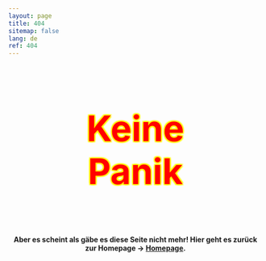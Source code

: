 ```yaml
---
layout: page
title: 404
sitemap: false
lang: de
ref: 404
---
```


<h1 style="text-align:center;font-size:5em;
font-weight:bold;
color:red;text-shadow:  2px  2px 2px yellow,
                 2px -2px 2px yellow,
                -2px  2px 2px yellow,
                -2px -2px 2px yellow;">Keine <br> Panik</h1>

<p>&nbsp;</p>
<h4 style="text-align:center;">Aber es scheint als gäbe es diese Seite nicht mehr! Hier geht es zurück zur Homepage -> <a href="/home/">Homepage</a>.</h4>
